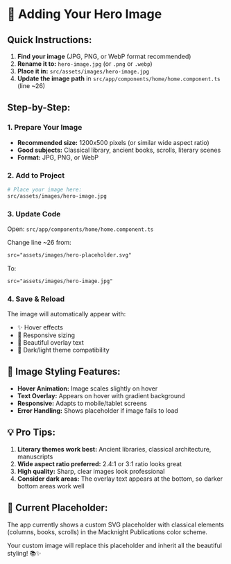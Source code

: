 # 📸 Adding Your Hero Image

## Quick Instructions:

1. **Find your image** (JPG, PNG, or WebP format recommended)
2. **Rename it to:** `hero-image.jpg` (or `.png` or `.webp`)
3. **Place it in:** `src/assets/images/hero-image.jpg`
4. **Update the image path** in `src/app/components/home/home.component.ts` (line ~26)

## Step-by-Step:

### 1. Prepare Your Image
- **Recommended size:** 1200x500 pixels (or similar wide aspect ratio)
- **Good subjects:** Classical library, ancient books, scrolls, literary scenes
- **Format:** JPG, PNG, or WebP

### 2. Add to Project
```bash
# Place your image here:
src/assets/images/hero-image.jpg
```

### 3. Update Code
Open: `src/app/components/home/home.component.ts`

Change line ~26 from:
```html
src="assets/images/hero-placeholder.svg" 
```

To:
```html
src="assets/images/hero-image.jpg"  
```

### 4. Save & Reload
The image will automatically appear with:
- ✨ Hover effects
- 📱 Responsive sizing
- 🎨 Beautiful overlay text
- 🌙 Dark/light theme compatibility

## 🎨 Image Styling Features:

- **Hover Animation:** Image scales slightly on hover
- **Text Overlay:** Appears on hover with gradient background
- **Responsive:** Adapts to mobile/tablet screens
- **Error Handling:** Shows placeholder if image fails to load

## 💡 Pro Tips:

1. **Literary themes work best:** Ancient libraries, classical architecture, manuscripts
2. **Wide aspect ratio preferred:** 2.4:1 or 3:1 ratio looks great
3. **High quality:** Sharp, clear images look professional
4. **Consider dark areas:** The overlay text appears at the bottom, so darker bottom areas work well

## 🔧 Current Placeholder:
The app currently shows a custom SVG placeholder with classical elements (columns, books, scrolls) in the Macknight Publications color scheme.

Your custom image will replace this placeholder and inherit all the beautiful styling! 📚✨